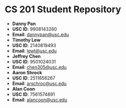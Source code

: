 # CS 201 Student Repository

- **Danny Pan**
- **USC ID**: 9908143260
- **Email**: dannypan@usc.edu
- **Timothy Lew**
- **USC ID**: 2140819493
- **Email**: lewt@usc.edu
- **Jeffrey Chen**
- **USC ID**: 9501024031
- **Email**: chen305@usc.edu
- **Aaron Shrock**
- **USC ID**: 2511656267
- **Email**: arschroc@usc.edu
- **Alan Coon**
- **USC ID**: 7561574891
- **Email**: alancoon@usc.edu
